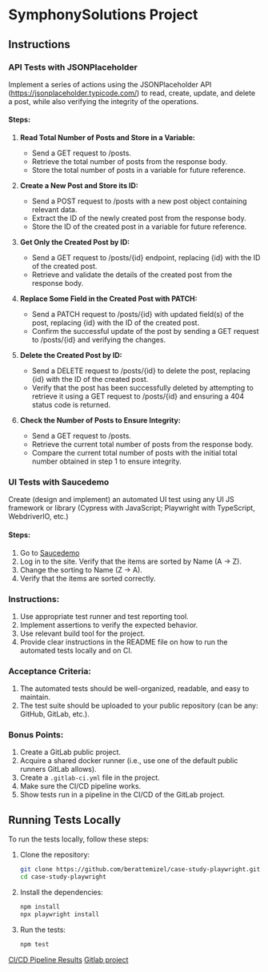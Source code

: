 # SymphonySolutions Project

## Instructions

### API Tests with JSONPlaceholder

Implement a series of actions using the JSONPlaceholder API (https://jsonplaceholder.typicode.com/) to read, create, update, and delete a post, while also verifying the integrity of the operations.

#### Steps:

1. **Read Total Number of Posts and Store in a Variable:**
   - Send a GET request to /posts.
   - Retrieve the total number of posts from the response body.
   - Store the total number of posts in a variable for future reference.

2. **Create a New Post and Store its ID:**
   - Send a POST request to /posts with a new post object containing relevant data.
   - Extract the ID of the newly created post from the response body.
   - Store the ID of the created post in a variable for future reference.

3. **Get Only the Created Post by ID:**
   - Send a GET request to /posts/{id} endpoint, replacing {id} with the ID of the created post.
   - Retrieve and validate the details of the created post from the response body.

4. **Replace Some Field in the Created Post with PATCH:**
   - Send a PATCH request to /posts/{id} with updated field(s) of the post, replacing {id} with the ID of the created post.
   - Confirm the successful update of the post by sending a GET request to /posts/{id} and verifying the changes.

5. **Delete the Created Post by ID:**
   - Send a DELETE request to /posts/{id} to delete the post, replacing {id} with the ID of the created post.
   - Verify that the post has been successfully deleted by attempting to retrieve it using a GET request to /posts/{id} and ensuring a 404 status code is returned.

6. **Check the Number of Posts to Ensure Integrity:**
   - Send a GET request to /posts.
   - Retrieve the current total number of posts from the response body.
   - Compare the current total number of posts with the initial total number obtained in step 1 to ensure integrity.

### UI Tests with Saucedemo

Create (design and implement) an automated UI test using any UI JS framework or library (Cypress with JavaScript; Playwright with TypeScript, WebdriverIO, etc.)

#### Steps:

1. Go to [Saucedemo](https://www.saucedemo.com/)
2. Log in to the site. Verify that the items are sorted by Name (A -> Z).
3. Change the sorting to Name (Z -> A).
4. Verify that the items are sorted correctly.

### Instructions:

1. Use appropriate test runner and test reporting tool.
2. Implement assertions to verify the expected behavior.
3. Use relevant build tool for the project.
4. Provide clear instructions in the README file on how to run the automated tests locally and on CI.

### Acceptance Criteria:

1. The automated tests should be well-organized, readable, and easy to maintain.
2. The test suite should be uploaded to your public repository (can be any: GitHub, GitLab, etc.).

### Bonus Points:

1. Create a GitLab public project.
2. Acquire a shared docker runner (i.e., use one of the default public runners GitLab allows).
3. Create a `.gitlab-ci.yml` file in the project.
4. Make sure the CI/CD pipeline works.
5. Show tests run in a pipeline in the CI/CD of the GitLab project.

## Running Tests Locally

To run the tests locally, follow these steps:

1. Clone the repository:
   ```sh
   git clone https://github.com/berattemizel/case-study-playwright.git
   cd case-study-playwright

2. Install the dependencies:
   ```sh
   npm install
   npx playwright install
   
3. Run the tests:
   ```sh
   npm test

[CI/CD Pipeline Results](https://gitlab.com/case5553227/casestudy-playwright/-/pipelines/1362674484)
[Gitlab project](https://gitlab.com/case5553227/casestudy-playwright)

